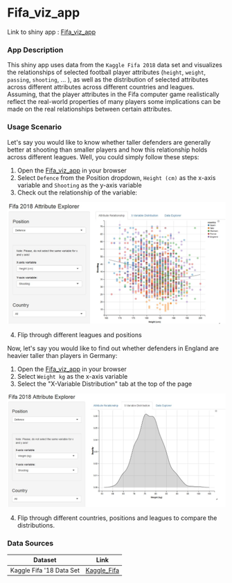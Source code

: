# Fifa_viz_app


Link to shiny app :  [Fifa_viz_app](https://akleefel.shinyapps.io/fifa_viz_app/)

### App Description

This shiny app uses data from the `Kaggle Fifa 2018` data set and visualizes the relationships of selected football player attributes (`height`, `weight`, `passing`, `shooting`, ... ), as well as the distribution of selected attributes across different attributes across different countries and leagues. Assuming, that the player attributes in the Fifa computer game realistically reflect the real-world properties of many players some implications can be made on the real relationships between certain attributes.

### Usage Scenario

Let's say you would like to know whether taller defenders are generally better at shooting than smaller players and how this relationship holds across different leagues. Well, you could simply follow these steps:

1. Open the [Fifa_viz_app](https://akleefel.shinyapps.io/fifa_viz_app/) in your browser
2. Select `Defence` from the Position dropdown,  `Height (cm)` as the x-axis variable and `Shooting` as the y-axis variable
3. Check out the relationship of the variable:

![height_shoot.JPG](data/height_shoot.JPG)

4. Flip through different leagues and positions

Now, let's say you would like to find out whether defenders in England are heavier taller than players in Germany:

1. Open the [Fifa_viz_app](https://akleefel.shinyapps.io/fifa_viz_app/) in your browser
2. Select `Weight kg` as the x-axis variable
3. Select the "X-Variable Distribution" tab at the top of the page

![weight_distr.JPG](data/weight_distr.JPG)

4. Flip through different countries, positions and leagues to compare the distributions.

### Data Sources

|Dataset|Link|
|---|---|
|Kaggle Fifa '18 Data Set|[Kaggle_Fifa](https://www.kaggle.com/kevinmh/fifa-18-more-complete-player-dataset)|
